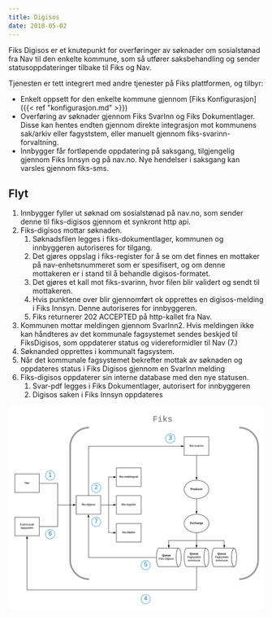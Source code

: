 ```yaml
---
title: Digisos
date: 2018-05-02 
---
```


Fiks Digisos er et knutepunkt for overføringer av søknader om sosialstønad fra Nav til den enkelte kommune, som så utfører saksbehandling og sender statusoppdateringer tilbake til Fiks og Nav.

Tjenesten er tett integrert med andre tjenester på Fiks plattformen, og tilbyr:

* Enkelt oppsett for den enkelte kommune gjennom [Fiks Konfigurasjon]({{< ref "konfigurasjon.md" >}}) 
* Overføring av søknader gjennom Fiks SvarInn og Fiks Dokumentlager. Disse kan hentes endten gjennom direkte integrasjon mot kommunens sak/arkiv eller fagyststem, eller manuelt gjennom fiks-svarinn-forvaltning. 
* Innbygger får fortløpende oppdatering på saksgang, tilgjengelig gjennom Fiks Innsyn og på nav.no. Nye hendelser i saksgang kan varsles gjennom fiks-sms.
  
## Flyt

1. Innbygger fyller ut søknad om sosialstønad på nav.no, som sender denne til fiks-digisos gjennom et synkront http api.
2. Fiks-digisos mottar søknaden.
    1. Søknadsfilen legges i fiks-dokumentlager, kommunen og innbyggeren autoriseres for tilgang.
    2. Det gjøres oppslag i fiks-register for å se om det finnes en mottaker på nav-enhetsnummeret som er spesifisert, og om denne mottakeren er i stand til å behandle digisos-formatet.
    3. Det gjøres et kall mot fiks-svarinn, hvor filen blir validert og sendt til mottakeren. 
    4. Hvis punktene over blir gjennomført ok opprettes en digisos-melding i Fiks Innsyn. Denne autoriseres for innbyggeren.
    5. Fiks returnerer 202 ACCEPTED på http-kallet fra Nav.
3. Kommunen mottar meldingen gjennom SvarInn2. Hvis meldingen ikke kan håndteres av det kommunale fagsystemet sendes beskjed til FiksDigisos, som oppdaterer status og videreformidler til Nav (7.)
4. Søknanded opprettes i kommunalt fagsystem.
5. Når det kommunale fagsystemet bekrefter mottak av søknaden og oppdateres status i Fiks Digisos gjennom en SvarInn melding
6. Fiks-digisos oppdaterer sin interne database med den nye statusen. 
    1. Svar-pdf legges i Fiks Dokumentlager, autorisert for innbyggeren
    2. Digisos saken i Fiks Innsyn oppdateres
    
![fiks_digisos](/images/fiks_digisos.png "Fiks Digisos")

